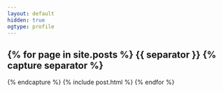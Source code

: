 ```yaml
---
layout: default
hidden: true
ogtype: profile
---
```

{% for page in site.posts %}
  {{ separator }}
  {% capture separator %}
  ---
  {% endcapture %}
  {% include post.html %}
{% endfor %}